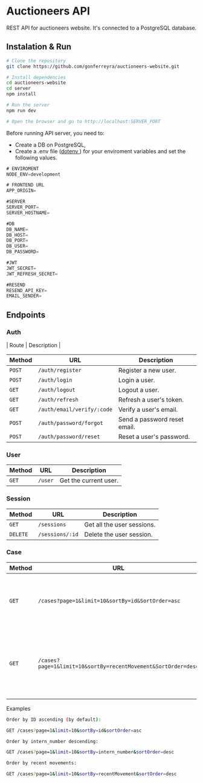 # Auctioneers API

REST API for auctioneers website. It's connected to a PostgreSQL database.

## Instalation & Run

```bash
# Clone the repository
git clone https://github.com/gonferreyra/auctioneers-website.git

# Install dependencies
cd auctioneers-website
cd server
npm install

# Run the server
npm run dev

# Open the browser and go to http://localhost:SERVER_PORT
```

Before running API server, you need to:

- Create a DB on PostgreSQL,
- Create a .env file ([dotenv
  ](https://www.npmjs.com/package/dotenv)) for your enviroment variables and set the following values.

```go
# ENVIROMENT
NODE_ENV=development

# FRONTEND URL
APP_ORIGIN=

#SERVER
SERVER_PORT=
SERVER_HOSTNAME=

#DB
DB_NAME=
DB_HOST=
DB_PORT=
DB_USER=
DB_PASSWORD=

#JWT
JWT_SECRET=
JWT_REFRESH_SECRET=

#RESEND
RESEND_API_KEY=
EMAIL_SENDER=
```

## Endpoints

### Auth

| Route | Description |

| Method | URL                        | Description                  |
| ------ | -------------------------- | ---------------------------- |
| `POST` | `/auth/register`           | Register a new user.         |
| `POST` | `/auth/login`              | Login a user.                |
| `GET`  | `/auth/logout`             | Logout a user.               |
| `GET`  | `/auth/refresh`            | Refresh a user's token.      |
| `GET`  | `/auth/email/verify/:code` | Verify a user's email.       |
| `POST` | `/auth/password/forgot`    | Send a password reset email. |
| `POST` | `/auth/password/reset`     | Reset a user's password.     |

### User

| Method | URL     | Description           |
| ------ | ------- | --------------------- |
| `GET`  | `/user` | Get the current user. |

### Session

| Method   | URL             | Description                |
| -------- | --------------- | -------------------------- |
| `GET`    | `/sessions`     | Get all the user sessions. |
| `DELETE` | `/sessions/:id` | Delete the user session.   |

### Case

| Method | URL                                                           | Description                                                                       |
| ------ | ------------------------------------------------------------- | --------------------------------------------------------------------------------- |
| `GET`  | `/cases?page=1&limit=10&sortBy=id&SortOrder=asc`              | Get all cases with pagination and sorted by id in ascending order.                |
| `GET`  | `/cases?page=1&limit=10&sortBy=recentMovement&SortOrder=desc` | Get all cases with pagination and sorted by recent movements in descending order. |

Examples

```bash
Order by ID ascending (by default):

GET /cases?page=1&limit=10&sortBy=id&sortOrder=asc
```

```bash
Order by intern_number descending:

GET /cases?page=1&limit=10&sortBy=intern_number&sortOrder=desc
```

```bash
Order by recent movements:

GET /cases?page=1&limit=10&sortBy=recentMovement&sortOrder=desc
```
